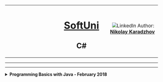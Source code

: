 
<!-- Head Start -->
<table border="0" width="100%" cellspacing="1" cellpadding="3" align="center">
<tbody>
<tr>
<td align="center" width="33%"><img style="text-align: ce;" src="http://conf.softuni.bg/wp-content/uploads/2015/01/SoftUni-Logo-Flat_square-blue-300x235.png" alt="" /></td>
<td align="center" width="33%">
<h1><a href="https://softuni.bg/">SoftUni</a></h1>
<h2>C#</h2>
</td>
<td align="center" width="33%"><img src="https://avatars3.githubusercontent.com/u/35952928?s=400&u=6e26e4f3e92e10c1fc120856b4efd8ec09413b8e&v=4" alt="" />
<img src="https://www.linkedin.com/favicon.ico" alt="LinkedIn" />
Author: 
<strong>
<a title="LinkedIn Nikolay Karadzhov" href="https://www.linkedin.com/in/nikolay-karadzhov-622998153" target="_blank">
Nikolay Karadzhov
</a>
</strong></p>
</td>
</tr>
</tbody>
</table>
<hr>
<hr>
<details>
  <summary>
    <b>Programming Basics with Java - February 2018</b>
  </summary>  
  <table class="table table-bordered">
     <thead>
      <tr>
        <th width = "50%">Programming Basics with Java - February 2018</th>
        <th width = "40%">Grade: 5.64 out of 6.00</th>
        <th width = "30%"><a href = "https://softuni.bg/certificates/details/53208/8db575b9">Certificate</a></th>
        </tr>
    </thead>
    </table>
  <table class="table table-bordered">
    <thead width = "100%">
      <tr>
        <th width = "20%">Topic</th>
        <th width = "50%">Lab</th>
        <th width = "60%">Exercise</th>
      </tr>
    </thead>
    <tbody>
      <tr>
        <td width = "20%">John</td>
        <td width = "50%">Doe</td>
        <td width = "60%">john@example.com</td>
      </tr>
      <tr>
        <td width = "20%">Mary</td>
        <td width = "50%">Moe</td>
        <td width = "60%">mary@example.com</td>
      </tr>
      <tr>
        <td width = "20%">July</td>
        <td width = "50%">Dooley</td>
        <td width = "60%">july@example.com</td>
      </tr>
    </tbody>
  </table>
